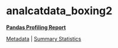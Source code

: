 # analcatdata_boxing2

[**Pandas Profiling Report**](https://epistasislab.github.io/penn-ml-benchmarks/profile/analcatdata_boxing2.html)

[Metadata](metadata.yaml) | [Summary Statistics](summary_stats.tsv)
